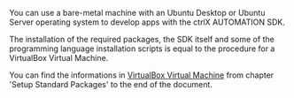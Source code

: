 
You can use a bare-metal machine with an Ubuntu Desktop or Ubuntu Server operating system to develop apps with the ctrlX AUTOMATION SDK.

The installation of the required packages, the SDK itself and some of the programming language installation scripts is equal to the procedure for a VirtualBox Virtual Machine.

You can find the informations in [VirtualBox Virtual Machine](setup_windows_virtualbox_ubuntu.md) from chapter 'Setup Standard Packages' to the end of the document.
